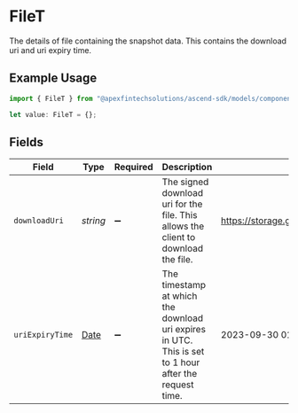 # FileT

The details of file containing the snapshot data. This contains the download uri and uri expiry time.

## Example Usage

```typescript
import { FileT } from "@apexfintechsolutions/ascend-sdk/models/components";

let value: FileT = {};
```

## Fields

| Field                                                                                                 | Type                                                                                                  | Required                                                                                              | Description                                                                                           | Example                                                                                               |
| ----------------------------------------------------------------------------------------------------- | ----------------------------------------------------------------------------------------------------- | ----------------------------------------------------------------------------------------------------- | ----------------------------------------------------------------------------------------------------- | ----------------------------------------------------------------------------------------------------- |
| `downloadUri`                                                                                         | *string*                                                                                              | :heavy_minus_sign:                                                                                    | The signed download uri for the file. This allows the client to download the file.                    | https://storage.googleapis.com/download_link                                                          |
| `uriExpiryTime`                                                                                       | [Date](https://developer.mozilla.org/en-US/docs/Web/JavaScript/Reference/Global_Objects/Date)         | :heavy_minus_sign:                                                                                    | The timestamp at which the download uri expires in UTC. This is set to 1 hour after the request time. | 2023-09-30 01:00:00 +0000 UTC                                                                         |